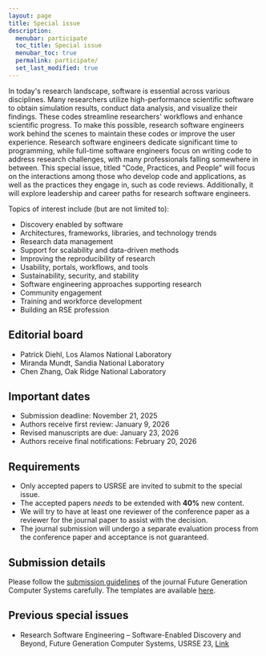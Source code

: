 ```yaml
---
layout: page
title: Special issue
description:
  menubar: participate
  toc_title: Special issue
  menubar_toc: true
  permalink: participate/
  set_last_modified: true
---
```

In today's research landscape, software is essential across various disciplines. Many researchers utilize high-performance scientific software to obtain simulation results, conduct data analysis, and visualize their findings. These codes streamline researchers' workflows and enhance scientific progress. To make this possible, research software engineers work behind the scenes to maintain these codes or improve the user experience. Research software engineers dedicate significant time to programming, while full-time software engineers focus on writing code to address research challenges, with many professionals falling somewhere in between.
This special issue, titled “Code, Practices, and People” will focus on the interactions among those who develop code and applications, as well as the practices they engage in, such as code reviews. Additionally, it will explore leadership and career paths for research software engineers.

Topics of interest include (but are not limited to):

* Discovery enabled by software
* Architectures, frameworks, libraries, and technology trends
* Research data management
* Support for scalability and data-driven methods
* Improving the reproducibility of research
* Usability, portals, workflows, and tools
* Sustainability, security, and stability
* Software engineering approaches supporting research
* Community engagement
* Training and workforce development
* Building an RSE profession

## Editorial board

* Patrick Diehl, Los Alamos National Laboratory 
* Miranda Mundt, Sandia National Laboratory 
* Chen Zhang, Oak Ridge National Laboratory

## Important dates

* Submission deadline: November 21, 2025
* Authors receive first review: January 9, 2026
* Revised manuscripts are due: January 23, 2026
* Authors receive final notifications: February 20, 2026

## Requirements

* Only accepted papers to USRSE are invited to submit to the special issue.
* The accepted papers *needs* to be extended with **40%** new content. 
* We will try to have at least one reviewer of the conference paper as a reviewer for the journal paper to assist with the decision.
* The journal submission will undergo a separate evaluation process from the conference paper and acceptance is not guaranteed.

## Submission details

Please follow the [submission guidelines](https://www.sciencedirect.com/journal/future-generation-computer-systems/publish/guide-for-authors) of the journal Future Generation Computer Systems carefully. The templates are available [here](https://www.elsevier.com/researcher/author/policies-and-guidelines/latex-instructions).

## Previous special issues

* Research Software Engineering – Software-Enabled Discovery and Beyond, Future Generation Computer Systems, USRSE 23, [Link](https://www.sciencedirect.com/special-issue/10GXQ2MQKBW)
